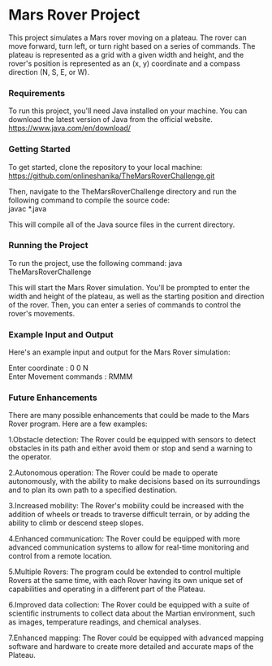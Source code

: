# Mars Rover Project
This project simulates a Mars rover moving on a plateau. The rover can move forward, turn left, or turn right based on a series of commands. The plateau is represented as a grid with a given width and height, and the rover's position is represented as an (x, y) coordinate and a compass direction (N, S, E, or W).

### Requirements
To run this project, you'll need Java installed on your machine. You can download the latest version of Java from the official website.
https://www.java.com/en/download/

### Getting Started
To get started, clone the repository to your local machine: <br>
https://github.com/onlineshanika/TheMarsRoverChallenge.git

Then, navigate to the TheMarsRoverChallenge directory and run the following command to compile the source code: <br>
javac *.java


This will compile all of the Java source files in the current directory.

### Running the Project
To run the project, use the following command:
java TheMarsRoverChallenge 

This will start the Mars Rover simulation. You'll be prompted to enter the width and height of the plateau, as well as the starting position and direction of the rover. Then, you can enter a series of commands to control the rover's movements.

### Example Input and Output
Here's an example input and output for the Mars Rover simulation:

Enter coordinate : 0 0 N <br>
Enter Movement commands : RMMM <br>




### Future Enhancements

There are many possible enhancements that could be made to the Mars Rover program. Here are a few examples:

1.Obstacle detection: The Rover could be equipped with sensors to detect obstacles in its path and either avoid them or stop and send a warning to the operator.

2.Autonomous operation: The Rover could be made to operate autonomously, with the ability to make decisions based on its surroundings and to plan its own path to a specified destination.

3.Increased mobility: The Rover's mobility could be increased with the addition of wheels or treads to traverse difficult terrain, or by adding the ability to climb or descend steep slopes.

4.Enhanced communication: The Rover could be equipped with more advanced communication systems to allow for real-time monitoring and control from a remote location.

5.Multiple Rovers: The program could be extended to control multiple Rovers at the same time, with each Rover having its own unique set of capabilities and operating in a different part of the Plateau.

6.Improved data collection: The Rover could be equipped with a suite of scientific instruments to collect data about the Martian environment, such as images, temperature readings, and chemical analyses.

7.Enhanced mapping: The Rover could be equipped with advanced mapping software and hardware to create more detailed and accurate maps of the Plateau.

